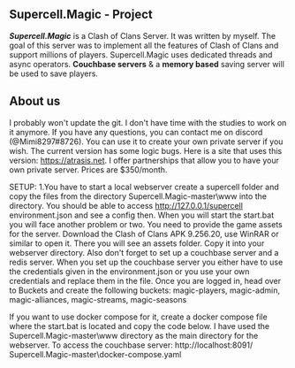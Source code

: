 ## Supercell.Magic - Project
***Supercell.Magic*** is a Clash of Clans Server.
It was written by myself.
The goal of this server was to implement all the features of Clash of Clans and support millions of players.
Supercell.Magic uses dedicated threads and async operators. 
**Couchbase servers** & a **memory based** saving server will be used to save players.

## About us
I probably won't update the git. I don't have time with the studies to work on it anymore.
If you have any questions, you can contact me on discord (@Mimi8297#8726).
You can use it to create your own private server if you wish. The current version has some logic bugs.
Here is a site that uses this version: https://atrasis.net.
I offer partnerships that allow you to have your own private server. Prices are $350/month. 


SETUP:
1.You have to start a local webserver create a supercell folder and copy the files from the directory Supercell.Magic-master\www into the directory. You should be able to access http://127.0.0.1/supercell environment.json and see a config then.
When you will start the start.bat you will face another problem or two.
You need to provide the game assets for the server.
Download the Clash of Clans APK 9.256.20, use WinRAR or similar to open it.
There you will see an assets folder. Copy it into your webserver directory.
Also don't forget to set up a couchbase server and a redis server.
When you set up the couchbase server you either have to use the credentials given in the environment.json or you use your own credentials and replace them in the file.
Once you are logged in, head over to Buckets and create the following buckets:
magic-players, magic-admin, magic-alliances, magic-streams, magic-seasons

If you want to use docker compose for it, create a docker compose file where the start.bat is located and copy the code below.
I have used the Supercell.Magic-master\www directory as the main directory for the webserver.
To access the couchbase server: http://localhost:8091/
Supercell.Magic-master\docker-compose.yaml